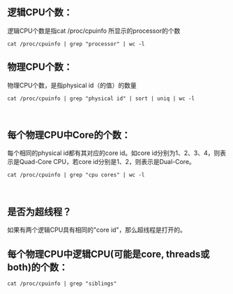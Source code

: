 ## 逻辑CPU个数：

逻辑CPU个数是指cat /proc/cpuinfo 所显示的processor的个数

	cat /proc/cpuinfo | grep "processor" | wc -l

## 物理CPU个数：

物理CPU个数，是指physical id（的值）的数量

	cat /proc/cpuinfo | grep "physical id" | sort | uniq | wc -l
 
## 每个物理CPU中Core的个数：

每个相同的physical id都有其对应的core id。如core id分别为1、2、3、4，则表示是Quad-Core CPU，若core id分别是1、2，则表示是Dual-Core。

	cat /proc/cpuinfo | grep "cpu cores" | wc -l
 
## 是否为超线程？

如果有两个逻辑CPU具有相同的"core id"，那么超线程是打开的。
 
## 每个物理CPU中逻辑CPU(可能是core, threads或both)的个数：

	cat /proc/cpuinfo | grep "siblings"
